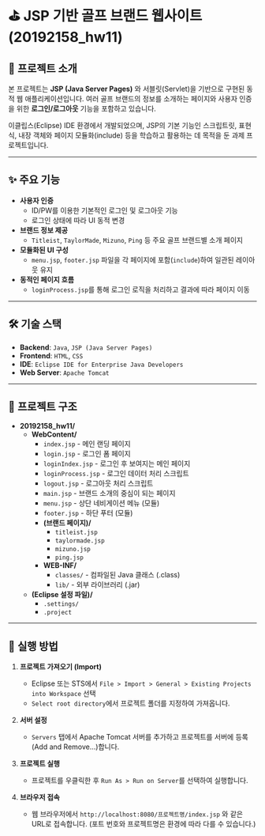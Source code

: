 # ⛳️ JSP 기반 골프 브랜드 웹사이트 (20192158_hw11)

## 📄 프로젝트 소개

본 프로젝트는 **JSP (Java Server Pages)** 와 서블릿(Servlet)을 기반으로 구현된 동적 웹 애플리케이션입니다. 여러 골프 브랜드의 정보를 소개하는 페이지와 사용자 인증을 위한 **로그인/로그아웃** 기능을 포함하고 있습니다.

이클립스(Eclipse) IDE 환경에서 개발되었으며, JSP의 기본 기능인 스크립트릿, 표현식, 내장 객체와 페이지 모듈화(include) 등을 학습하고 활용하는 데 목적을 둔 과제 프로젝트입니다.

---

## ✨ 주요 기능

- **사용자 인증**
  - ID/PW를 이용한 기본적인 로그인 및 로그아웃 기능
  - 로그인 상태에 따라 UI 동적 변경
- **브랜드 정보 제공**
  - `Titleist`, `TaylorMade`, `Mizuno`, `Ping` 등 주요 골프 브랜드별 소개 페이지
- **모듈화된 UI 구성**
  - `menu.jsp`, `footer.jsp` 파일을 각 페이지에 포함(`include`)하여 일관된 레이아웃 유지
- **동적인 페이지 흐름**
  - `loginProcess.jsp`를 통해 로그인 로직을 처리하고 결과에 따라 페이지 이동

---

## 🛠️ 기술 스택

- **Backend**: `Java`, `JSP (Java Server Pages)`
- **Frontend**: `HTML`, `CSS`
- **IDE**: `Eclipse IDE for Enterprise Java Developers`
- **Web Server**: `Apache Tomcat`

---

## 📁 프로젝트 구조

* **20192158_hw11/**
    * **WebContent/**
        * `index.jsp` - 메인 랜딩 페이지
        * `login.jsp` - 로그인 폼 페이지
        * `loginIndex.jsp` - 로그인 후 보여지는 메인 페이지
        * `loginProcess.jsp` - 로그인 데이터 처리 스크립트
        * `logout.jsp` - 로그아웃 처리 스크립트
        * `main.jsp` - 브랜드 소개의 중심이 되는 페이지
        * `menu.jsp` - 상단 네비게이션 메뉴 (모듈)
        * `footer.jsp` - 하단 푸터 (모듈)
        * **(브랜드 페이지)/**
            * `titleist.jsp`
            * `taylormade.jsp`
            * `mizuno.jsp`
            * `ping.jsp`
        * **WEB-INF/**
            * `classes/` - 컴파일된 Java 클래스 (.class)
            * `lib/` - 외부 라이브러리 (.jar)
    * **(Eclipse 설정 파일)/**
        * `.settings/`
        * `.project`

---

## 🚀 실행 방법

1.  **프로젝트 가져오기 (Import)**
    - Eclipse 또는 STS에서 `File > Import > General > Existing Projects into Workspace` 선택
    - `Select root directory`에서 프로젝트 폴더를 지정하여 가져옵니다.

2.  **서버 설정**
    - `Servers` 탭에서 Apache Tomcat 서버를 추가하고 프로젝트를 서버에 등록(Add and Remove...)합니다.

3.  **프로젝트 실행**
    - 프로젝트를 우클릭한 후 `Run As > Run on Server`를 선택하여 실행합니다.

4.  **브라우저 접속**
    - 웹 브라우저에서 `http://localhost:8080/프로젝트명/index.jsp` 와 같은 URL로 접속합니다. (포트 번호와 프로젝트명은 환경에 따라 다를 수 있습니다.)
